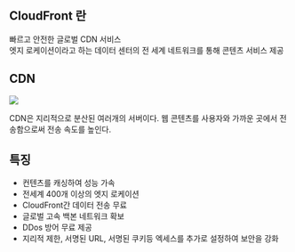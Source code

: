 ## CloudFront 란

빠르고 안전한 글로벌 CDN 서비스<br>
엣지 로케이션이라고 하는 데이터 센터의 전 세계 네트워크를 통해 콘텐츠 서비스 제공

## CDN
![](https://upload.wikimedia.org/wikipedia/commons/thumb/2/26/NCDN_-_CDN.svg/1200px-NCDN_-_CDN.svg.png)

CDN은 지리적으로 분산된 여러개의 서버이다. 웹 콘텐츠를 사용자와 가까운 곳에서 전송함으로써 전송 속도를 높인다.

## 특징

- 컨텐츠를 캐싱하여 성능 가속
- 전세계 400개 이상의 엣지 로케이션
- CloudFront간 데이터 전송 무료
- 글로벌 고속 백본 네트워크 확보 
- DDos 방어 무료 제공
- 지리적 제한, 서명된 URL, 서명된 쿠키등 엑세스를 추가로 설정하여 보안을 강화